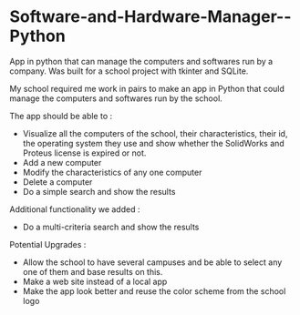 # Software-and-Hardware-Manager--Python
App in python that can manage the computers and softwares run by a company. Was built for a school project with tkinter and SQLite.

My school required me work in pairs to make an app in Python that could manage the computers and softwares run by the school. 

The app should be able to :
- Visualize all the computers of the school, their characteristics, their id, the operating system they use and show whether the SolidWorks and Proteus 
license is expired or not.
- Add a new computer
- Modify the characteristics of any one computer
- Delete a computer
- Do a simple search and show the results

Additional functionality we added :
- Do a multi-criteria search and show the results

Potential Upgrades :
- Allow the school to have several campuses and be able to select any one of them and base results on this.
- Make a web site instead of a local app
- Make the app look better and reuse the color scheme from the school logo

